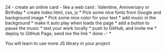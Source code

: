24 - create an online card - like a web card : Valentine, Anniversary or Birthday
	*
create index.html, css, js
	*
Pick some nice fonts from Google and background image
	*
Pick some nice color for your text
	*
add music in the background
	*
make it auto play when loads the page
	*
add a button to pause the music
	*
test your work locally
	*
push to GitHub, and invite me
	*
deploy to GitHub Page, send me the link
	*
done ✅
	*

You will learn to use more JS library in your project
